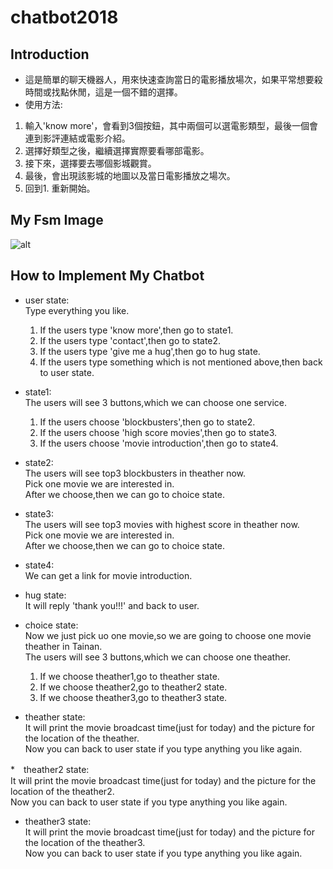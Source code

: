 # chatbot2018

## Introduction
* 這是簡單的聊天機器人，用來快速查詢當日的電影播放場次，如果平常想要殺時間或找點休閒，這是一個不錯的選擇。</br>
* 使用方法:
 1. 輸入'know more'，會看到3個按鈕，其中兩個可以選電影類型，最後一個會連到影評連結或電影介紹。
 2. 選擇好類型之後，繼續選擇實際要看哪部電影。
 3. 接下來，選擇要去哪個影城觀賞。
 4. 最後，會出現該影城的地圖以及當日電影播放之場次。
 5. 回到1. 重新開始。
 
## My Fsm Image
 ![alt](https://i.imgur.com/wavxNFb.png)

## How to Implement My Chatbot

* user state:</br>
  Type everything you like.</br>
  1. If the users type 'know more',then go to state1.</br>
  2. If the users type 'contact',then go to state2.</br>
  3. If the users type 'give me a hug',then go to hug state.</br>
  4. If the users type something which is not mentioned above,then back to user state.</br>

* state1:</br>
  The users will see 3 buttons,which we can choose one service.</br>
  1. If the users choose 'blockbusters',then go to state2.</br>
  2. If the users choose 'high score movies',then go to state3.</br>
  3. If the users choose 'movie introduction',then go to state4.</br>

 * state2:</br>
  The users will see top3 blockbusters in theather now.</br>
  Pick one movie we are interested in.</br>
  After we choose,then we can go to choice state.</br>
 
* state3:</br>
  The users will see top3 movies with highest score in theather now.</br>
  Pick one movie we are interested in.</br>
  After we choose,then we can go to choice state.</br>

* state4:</br>
  We can get a link for movie introduction.</br>
  
* hug state:</br>
  It will reply 'thank you!!!' and back to user.</br>

* choice state:</br>
  Now we just pick uo  one movie,so we are going to choose one movie theather in Tainan.</br>
  The users will see 3 buttons,which we can choose one theather.</br>
  1. If we choose theather1,go to theather state.</br>
  2. If we choose theather2,go to theather2 state.</br>
  3. If we choose theather3,go to theather3 state.</br>

* theather state:</br>
  It will print the movie broadcast time(just for today) and the picture for the location of the theather.</br>
  Now you can back to user state if you type anything you like again.</br>
  
*　theather2 state:</br>
  It will print the movie broadcast time(just for today) and the picture for the location of the theather2.</br>
  Now you can back to user state if you type anything you like again.</br>
  
* theather3 state:</br>
  It will print the movie broadcast time(just for today) and the picture for the location of the theather3.</br>
  Now you can back to user state if you type anything you like again.</br>

